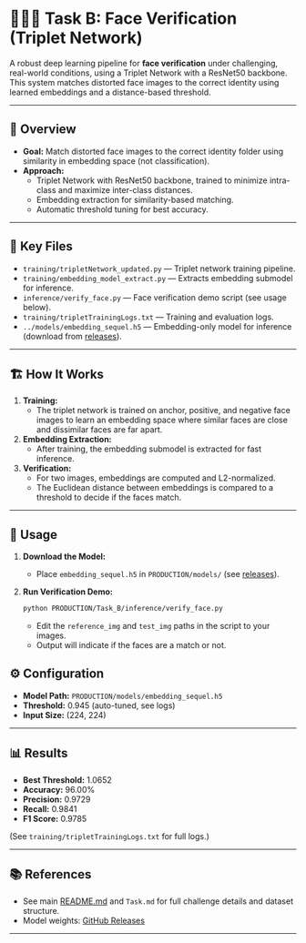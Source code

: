 # 🧑‍🤝‍🧑 Task B: Face Verification (Triplet Network)

A robust deep learning pipeline for **face verification** under challenging, real-world conditions, using a Triplet Network with a ResNet50 backbone. This system matches distorted face images to the correct identity using learned embeddings and a distance-based threshold.

---

## 🚩 Overview

- **Goal:** Match distorted face images to the correct identity folder using similarity in embedding space (not classification).
- **Approach:**  
    - Triplet Network with ResNet50 backbone, trained to minimize intra-class and maximize inter-class distances.
    - Embedding extraction for similarity-based matching.
    - Automatic threshold tuning for best accuracy.

---

## 📂 Key Files

- `training/tripletNetwork_updated.py` — Triplet network training pipeline.
- `training/embedding_model_extract.py` — Extracts embedding submodel for inference.
- `inference/verify_face.py` — Face verification demo script (see usage below).
- `training/tripletTrainingLogs.txt` — Training and evaluation logs.
- `../models/embedding_sequel.h5` — Embedding-only model for inference (download from [releases](https://github.com/Circuit-Overtime/CNN_vedic/releases/tag/publish101)).

---

## 🏗️ How It Works

1. **Training:**  
     - The triplet network is trained on anchor, positive, and negative face images to learn an embedding space where similar faces are close and dissimilar faces are far apart.
2. **Embedding Extraction:**  
     - After training, the embedding submodel is extracted for fast inference.
3. **Verification:**  
     - For two images, embeddings are computed and L2-normalized.
     - The Euclidean distance between embeddings is compared to a threshold to decide if the faces match.

---

## 📝 Usage

1. **Download the Model:**  
     - Place `embedding_sequel.h5` in `PRODUCTION/models/` (see [releases](https://github.com/Circuit-Overtime/CNN_vedic/releases/tag/publish101)).

2. **Run Verification Demo:**
     ```bash
     python PRODUCTION/Task_B/inference/verify_face.py
     ```
     - Edit the `reference_img` and `test_img` paths in the script to your images.
     - Output will indicate if the faces are a match or not.



## ⚙️ Configuration

- **Model Path:** `PRODUCTION/models/embedding_sequel.h5`
- **Threshold:** 0.945 (auto-tuned, see logs)
- **Input Size:** (224, 224)

---

## 📊 Results

- **Best Threshold:** 1.0652
- **Accuracy:** 96.00%
- **Precision:** 0.9729
- **Recall:** 0.9841
- **F1 Score:** 0.9785

(See `training/tripletTrainingLogs.txt` for full logs.)

---


## 📚 References

- See main [README.md](../../README.md) and `Task.md` for full challenge details and dataset structure.
- Model weights: [GitHub Releases](https://github.com/Circuit-Overtime/CNN_vedic/releases/)

---